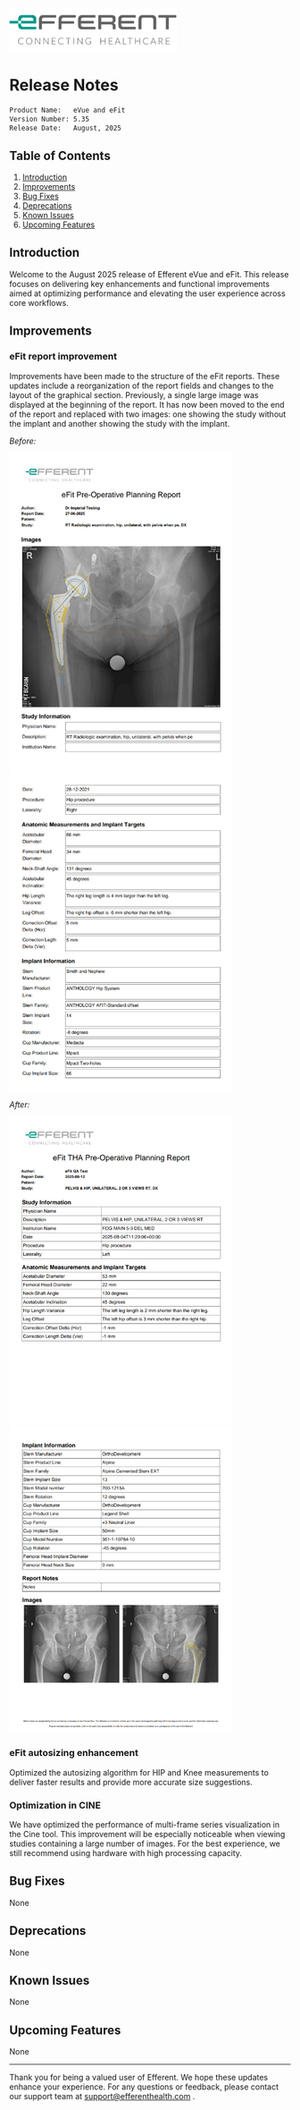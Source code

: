 <img class="logo" width="300" alt="logo" src="../../efferent_logo.png" />

<br/>

# Release Notes

```
Product Name:   eVue and eFit
Version Number: 5.35
Release Date:   August, 2025
```

## Table of Contents

1. [Introduction](#introduction)
2. [Improvements](#improvements)
3. [Bug Fixes](#bug-fixes)
4. [Deprecations](#deprecations)
5. [Known Issues](#known-issues)
6. [Upcoming Features](#upcoming-features)

## Introduction

Welcome to the August 2025 release of Efferent eVue and eFit. This release focuses on delivering key enhancements and functional improvements aimed at optimizing performance and elevating the user experience across core workflows.

## Improvements

### eFit report improvement

Improvements have been made to the structure of the eFit reports. These updates include a reorganization of the report fields and changes to the layout of the graphical section. Previously, a single large image was displayed at the beginning of the report. It has now been moved to the end of the report and replaced with two images: one showing the study without the implant and another showing the study with the implant.

_Before:_

<img width=400 src="beforereport.png">
<img width=400 src="before2hip.png">

_After:_

<img width=400 src="afterhip.png">

<img width=400 src="after2hip.png">

### eFit autosizing enhancement

Optimized the autosizing algorithm for HIP and Knee measurements to deliver faster results and provide more accurate size suggestions.

### Optimization in CINE

We have optimized the performance of multi-frame series visualization in the Cine tool. This improvement will be especially noticeable when viewing studies containing a large number of images. For the best experience, we still recommend using hardware with high processing capacity.

## Bug Fixes

None

## Deprecations

None

## Known Issues

None

## Upcoming Features

None

---

Thank you for being a valued user of Efferent. We hope these updates enhance your experience. For any questions or feedback, please contact our support team at support@efferenthealth.com .